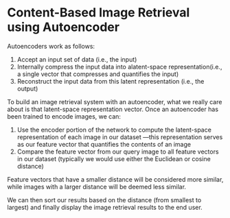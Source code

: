 # Content-Based Image Retrieval using Autoencoder

Autoencoders work as follows:
1.  Accept an input set of data (i.e., the input)
2.  Internally compress the input data into alatent-space representation(i.e., a single vector that compresses and quantifies the input)
3.  Reconstruct the input data from this latent representation (i.e., the output)  

To build an image retrieval system with an autoencoder, what we really care about is that latent-space representation vector.  Once an autoencoder has been trained to encode images, we can:
1.  Use the encoder portion of the network to compute the latent-space representation of each image in  our  dataset  —this  representation  serves  as  our  feature  vector  that  quantifies  the contents of an image
2.  Compare the feature vector from our query image to all feature vectors in our dataset (typically we would use either the Euclidean or cosine distance)  

Feature vectors that have a smaller distance will be considered more similar, while images with a larger distance will be deemed less similar.  

We  can  then  sort  our  results  based  on  the  distance  (from  smallest  to  largest)  and  finally  display  the image retrieval results to the end user.  


